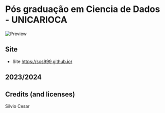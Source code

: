 # Pós graduação em Ciencia de Dados - UNICARIOCA
![Preview](Img_01.jpg)
## Site
- Site https://scs999.github.io/
## 2023/2024

## Credits (and licenses)
Silvio Cesar
